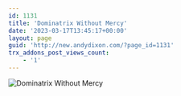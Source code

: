 ```yaml
---
id: 1131
title: 'Dominatrix Without Mercy'
date: '2023-03-17T13:45:17+00:00'
layout: page
guid: 'http://new.andydixon.com/?page_id=1131'
trx_addons_post_views_count:
    - '1'
---
```


![Dominatrix Without Mercy](https://i0.wp.com/assets.g8x2.ldn.idrivee2-23.com/posters/Dominatrix%20Without%20Mercy%2001.jpg?w=1200&ssl=1 "Dominatrix Without Mercy")